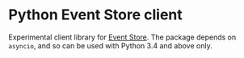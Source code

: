 # Python Event Store client

Experimental client library for [Event Store][1]. The package depends on `asyncio`, and so can be used with Python 3.4 and above only.

[1]: https://geteventstore.com/
